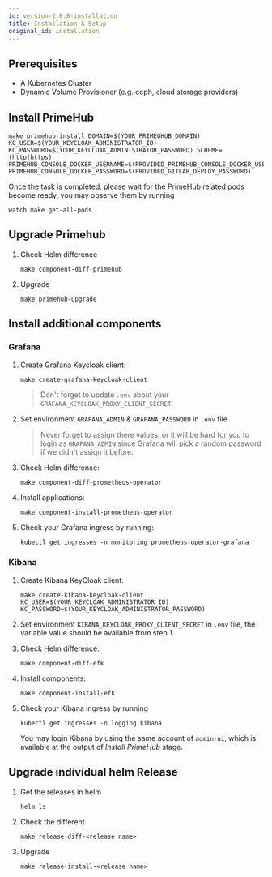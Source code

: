```yaml
---
id: version-2.0.0-installation
title: Installation & Setup
original_id: installation
---
```

## Prerequisites

- A Kubernetes Cluster
- Dynamic Volume Provisioner (e.g. ceph, cloud storage providers)

## Install PrimeHub

```
make primehub-install DOMAIN=$(YOUR_PRIMEGHUB_DOMAIN) KC_USER=$(YOUR_KEYCLOAK_ADMINISTRATOR_ID) KC_PASSWORD=$(YOUR_KEYCLOAK_ADMINISTRATOR_PASSWORD) SCHEME=(http|https) PRIMEHUB_CONSOLE_DOCKER_USERNAME=$(PROVIDED_PRIMEHUB_CONSOLE_DOCKER_USERNAME) PRIMEHUB_CONSOLE_DOCKER_PASSWORD=$(PROVIDED_GITLAB_DEPLOY_PASSWORD)
```

Once the task is completed, please wait for the PrimeHub related pods become ready, you may observe them by running

```
watch make get-all-pods
```

## Upgrade Primehub

1. Check Helm difference
   ```
   make component-diff-primehub
   ```
1. Upgrade
   ```
   make primehub-upgrade
   ```

## Install additional components

### Grafana

1. Create Grafana Keycloak client:

   ```
   make create-grafana-keycloak-client
   ```

   > Don't forget to update `.env` about your `GRAFANA_KEYCLOAK_PROXY_CLIENT_SECRET`.

1. Set environment `GRAFANA_ADMIN` & `GRAFANA_PASSWORD` in `.env` file

   > Never forget to assign there values, or it will be hard for you to login as `GRAFANA_ADMIN` since Grafana will pick a random password if we didn't assign it before.

1. Check Helm difference:

   ```
   make component-diff-prometheus-operator
   ```

1. Install applications:
   ```
   make component-install-prometheus-operator
   ```
1. Check your Grafana ingress by running:
   ```
   kubectl get ingresses -n monitoring prometheus-operator-grafana
   ```

### Kibana

1. Create Kibana KeyCloak client:
   ```
   make create-kibana-keycloak-client KC_USER=$(YOUR_KEYCLOAK_ADMINISTRATOR_ID) KC_PASSWORD=$(YOUR_KEYCLOAK_ADMINISTRATOR_PASSWORD)
   ```
1. Set environment `KIBANA_KEYCLOAK_PROXY_CLIENT_SECRET` in `.env` file, the variable value should be available from step 1.

1. Check Helm difference:
   ```
   make component-diff-efk
   ```
1. Install components:
   ```
   make component-install-efk
   ```
1. Check your Kibana ingress by running

   ```
   kubectl get ingresses -n logging kibana
   ```

   You may login Kibana by using the same account of `admin-ui`, which is available at the output of _Install PrimeHub_ stage.

## Upgrade individual helm Release

1. Get the releases in helm

   ```
   helm ls
   ```

1. Check the different

   ```
   make release-diff-<release name>
   ```

1. Upgrade
   ```
   make release-install-<release name>
   ```
